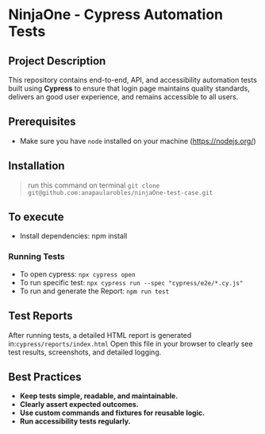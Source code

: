 # NinjaOne - Cypress Automation Tests

## Project Description

This repository contains end-to-end, API, and accessibility automation tests built using **Cypress** to ensure that login page maintains quality standards, delivers an good user experience, and remains accessible to all users.

## Prerequisites

- Make sure you have `node` installed on your machine (https://nodejs.org/)

## Installation

> run this command on terminal `git clone git@github.com:anapaularobles/ninjaOne-test-case.git`

## To execute

- Install dependencies: npm install

### Running Tests

- To open cypress: `npx cypress open`
- To run specific test: `npx cypress run --spec "cypress/e2e/*.cy.js"`
- To run and generate the Report: `npm run test`

## Test Reports

After running tests, a detailed HTML report is generated in:`cypress/reports/index.html`
Open this file in your browser to clearly see test results, screenshots, and detailed logging.

## Best Practices

- **Keep tests simple, readable, and maintainable.**
- **Clearly assert expected outcomes.**
- **Use custom commands and fixtures for reusable logic.**
- **Run accessibility tests regularly.**
